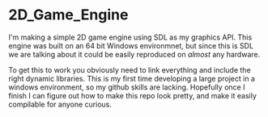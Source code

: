 # 2D_Game_Engine

I'm making a simple 2D game engine using SDL as my graphics API. This engine was built on an 64 bit Windows environmnet, but since this is SDL we are talking about it could be easily reproduced on *almost* any hardware.

To get this to work you obviously need to link everything and include the right dynamic libraries. 
This is my first time developing a large project in a windows environment, so my github skills are lacking. Hopefully once I finish I can figure out how to make this repo look pretty, and make it easily compilable for anyone curious.
